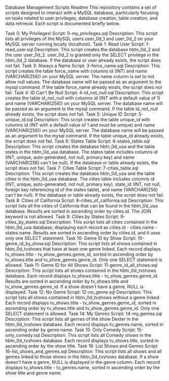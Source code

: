 Database Management Scripts Readme
This repository contains a set of scripts designed to interact with a MySQL database, particularly focusing on tasks related to user privileges, database creation, table creation, and data retrieval. Each script is documented briefly below.

Task 0: My Privileges!
Script: 0-my_privileges.sql
Description: This script lists all privileges of the MySQL users user_0d_1 and user_0d_2 on your MySQL server running locally (localhost).
Task 1: Read User
Script: 1-read_user.sql
Description: This script creates the database hbtn_0d_2 and the user user_0d_2. user_0d_2 is granted only the SELECT privilege in the hbtn_0d_2 database. If the database or user already exists, the script does not fail.
Task 3: Always a Name
Script: 3-force_name.sql
Description: This script creates the table force_name with columns id (INT) and name (VARCHAR(256)) on your MySQL server. The name column is set to not allow null values. The database name will be passed as an argument to the mysql command. If the table force_name already exists, the script does not fail.
Task 4: ID Can't Be Null
Script: 4-id_not_null.sql
Description: This script creates the table id_not_null with columns id (INT with a default value of 1) and name (VARCHAR(256)) on your MySQL server. The database name will be passed as an argument to the mysql command. If the table id_not_null already exists, the script does not fail.
Task 5: Unique ID
Script: 5-unique_id.sql
Description: This script creates the table unique_id with columns id (INT with a default value of 1 and must be unique) and name (VARCHAR(256)) on your MySQL server. The database name will be passed as an argument to the mysql command. If the table unique_id already exists, the script does not fail.
Task 6: States Table
Script: 6-states_table.sql
Description: This script creates the database hbtn_0d_usa and the table states in the hbtn_0d_usa database. The states table includes columns id (INT, unique, auto-generated, not null, primary key) and name (VARCHAR(256) can't be null). If the database or table already exists, the script does not fail.
Task 7: Cities Table
Script: 7-cities_table.sql
Description: This script creates the database hbtn_0d_usa and the table cities in the hbtn_0d_usa database. The cities table includes columns id (INT, unique, auto-generated, not null, primary key), state_id (INT, not null, foreign key referencing id of the states table), and name (VARCHAR(256) can't be null). If the database or table already exists, the script does not fail.
Task 8: Cities of California
Script: 8-cities_of_california.sql
Description: This script lists all the cities of California that can be found in the hbtn_0d_usa database. Results are sorted in ascending order by cities.id. The JOIN keyword is not allowed.
Task 9: Cities by States
Script: 9-cities_by_states.sql
Description: This script lists all cities contained in the hbtn_0d_usa database, displaying each record as cities.id - cities.name - states.name. Results are sorted in ascending order by cities.id, and it uses only one SELECT statement.
Task 10: Genre ID by Show
Script: 10-genre_id_by_show.sql
Description: This script lists all shows contained in hbtn_0d_tvshows that have at least one genre linked. Each record displays tv_shows.title - tv_show_genres.genre_id, sorted in ascending order by tv_shows.title and tv_show_genres.genre_id. Only one SELECT statement is allowed.
Task 11: Genre ID for All Shows
Script: 11-genre_id_all_shows.sql
Description: This script lists all shows contained in the hbtn_0d_tvshows database. Each record displays tv_shows.title - tv_show_genres.genre_id. Results are sorted in ascending order by tv_shows.title and tv_show_genres.genre_id. If a show doesn't have a genre, NULL is displayed.
Task 12: No Genre
Script: 12-no_genre.sql
Description: This script lists all shows contained in hbtn_0d_tvshows without a genre linked. Each record displays tv_shows.title - tv_show_genres.genre_id, sorted in ascending order by tv_shows.title and tv_show_genres.genre_id. Only one SELECT statement is allowed.
Task 14: My Genres
Script: 14-my_genres.sql
Description: This script lists all genres of the show Dexter in the hbtn_0d_tvshows database. Each record displays tv_genres.name, sorted in ascending order by genre name.
Task 15: Only Comedy
Script: 15-only_comedy.sql
Description: This script lists all Comedy shows in the hbtn_0d_tvshows database. Each record displays tv_shows.title, sorted in ascending order by the show title.
Task 16: List Shows and Genres
Script: 16-list_shows_and_genres.sql
Description: This script lists all shows and all genres linked to those shows in the hbtn_0d_tvshows database. If a show doesn't have a genre, NULL is displayed in the genre column. Each record displays tv_shows.title - tv_genres.name, sorted in ascending order by the show title and genre name.
